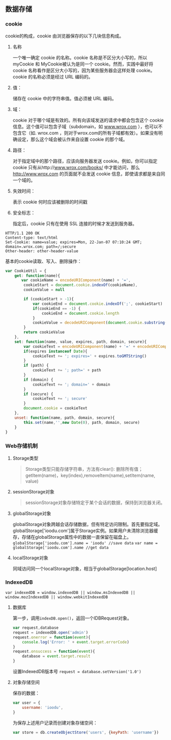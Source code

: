 ## 数据存储
### cookie
cookie的构成，cookie 由浏览器保存的以下几块信息构成。
1. 名称

    一个唯一确定 cookie 的名称。cookie 名称是不区分大小写的，所以 myCookie 和 MyCookie被认为是同一个 cookie。然而，实践中最好将 cookie 名称看作是区分大小写的，因为某些服务器会这样处理 cookie。cookie 的名称必须是经过 URL 编码的。

2. 值：

    储存在 cookie 中的字符串值。值必须被 URL 编码。

3.  域：

    cookie 对于哪个域是有效的。所有向该域发送的请求中都会包含这个 cookie 信息。这个值可以包含子域（subdomain，如 www.wrox.com ），也可以不包含它（如. wrox.com ，则对于wrox.com的所有子域都有效）。如果没有明确设定，那么这个域会被认作来自设置 cookie 的那个域。

4. 路径：

    对于指定域中的那个路径，应该向服务器发送 cookie。例如，你可以指定 cookie 只有从http://www.wrox.com/books/ 中才能访问，那么 http://www.wrox.com 的页面就不会发送 cookie 信息，即使请求都是来自同一个域的。

5. 失效时间：

    表示 cookie 何时应该被删除的时间戳

6. 安全标志：

    指定后，cookie 只有在使用 SSL 连接的时候才发送到服务器。

```
HTTP/1.1 200 OK
Content-type: text/html
Set-Cookie: name=value; expires=Mon, 22-Jan-07 07:10:24 GMT; domain=.wrox.com; path=/;secure
Other-header: other-header-value
```

基本的cookie读取、写入、删除操作：

```javascript
var CookieUtil = {
    get: function(name){
       var cookieName = encodeURIComponent(name) + '=',
        cookieStart = document.cookie.indexOf(cookieName),
        cookieValue = null

        if (cookieStart > -1){
            var cookieEnd = document.cookie.indexOf(';', cookieStart)
            if(cookieEnd == -1) {
                cookieEnd = document.cookie.length
            }
            cookieValue = decodeURIComponent(document.cookie.substring(cookieStart + cookieName.length, cookieEnd))
        }
        return cookieValue
    },
    set: function(name, value, expires, path, domain, secure){
        var cookieText = encodeURIComponent(name) + '=' + encodeURIComponent(value)
        if(expires instanceof Date){
            cookieText += '; expires=' + expires.toGMTString()
        }
        if (path) {
            cookieText += '; path=' + path
        }
        if (domain) {
            cookieText += '; domain=' + domain
        }
        if (secure) {
            cookieText += '; secure'
        }
        document.cookie = cookieText
    },
    unset: function(name, path, domain, secure){
        this.set(name,'',new Date(0), path, domain, secure)
    }
}
```

### Web存储机制
1. Storage类型
    > Storage类型只能存储字符串，方法有clear(): 删除所有值；getItem(name)，key(index),removeItem(name),setItem(name, value)
2. sessionStorage对象
    > sessionStorage对象存储特定于某个会话的数据，保持到浏览器关闭。
3. globalStorage对象

    globalStorage对象跨越会话存储数据，但有特定访问限制。首先要指定域。globalStorage['ioodu.com']属于Storage实例。如果用户未清除浏览器缓存，存储在globalStorage属性中的数据一直保留在磁盘上。
    `globalStorage['ioodu.com'].name = 'ioodu' //save data`
    `var name = globalStorage['ioodu.com'].name //get data`

4. localStorage对象

    同域访问同一个localStorage对象，相当于globalStorage[location.host]

### IndexedDB

`var indexedDB = window.indexedDB || window.msIndexedDB || window.mozIndexedDB || window.webkitIndexedDB`

1. 数据库

    第一步，调用`indexDB.open()`，返回一个IDBRequest对象。
    ```javascript
    var request,database
    request = indexedDB.open('admin')
    request.onerror = function(event){
        console.log('Error: ' + event.target.errorCode)
    }
    request.onsuccess = function(event){
        database = event.target.result
    }
    ```

    设置IndexedDB版本号 `request = database.setVersion('1.0')`

2. 对象存储空间

    保存的数据：
    ```javascript
    var user = {
        username: 'ioodu',
    }
    ```
    为保存上述用户记录而创建对象存储空间：
    ```javascript
    var store = db.createObjectStore('users', {keyPath: 'username'})
    ```
